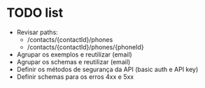 # TODO list

- Revisar paths:
    - /contacts/{contactId}/phones
    - /contacts/{contactId}/phones/{phoneId}
- Agrupar os exemplos e reutilizar (email)
- Agrupar os schemas e reutilizar (email)
- Definir os métodos de segurança da API (basic auth e API key)
- Definir schemas para os erros 4xx e 5xx